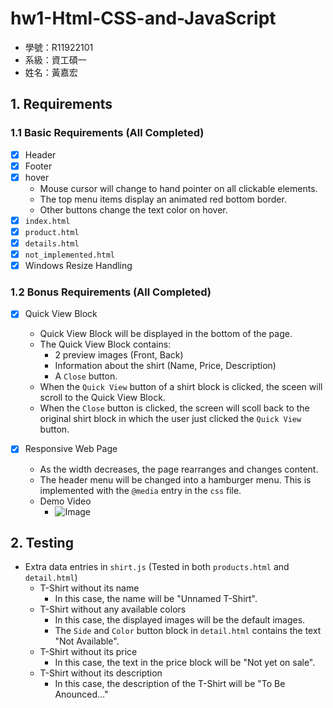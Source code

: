 # hw1-Html-CSS-and-JavaScript

- 學號：R11922101 
- 系級：資工碩一 
- 姓名：黃嘉宏 

## 1. Requirements
### 1.1 Basic Requirements (All Completed)
- [x] Header
- [x] Footer
- [x] hover
    - Mouse cursor will change to hand pointer on all clickable elements.
    - The top menu items display an animated red bottom border.
    - Other buttons change the text color on hover.
- [x] `index.html`
- [x] `product.html`
- [x] `details.html`
- [x] `not_implemented.html`
- [x] Windows Resize Handling

### 1.2 Bonus Requirements (All Completed)
- [x] Quick View Block
    - Quick View Block will be displayed in the bottom of the page.
    - The Quick View Block contains:
        - 2 preview images (Front, Back)
        - Information about the shirt (Name, Price, Description)
        - A `Close` button.
    - When the `Quick View` button of a shirt block is clicked, the sceen will scroll to the Quick View Block.
    - When the `Close` button is clicked, the screen will scoll back to the original shirt block in which the user just clicked the `Quick View` button.

- [x] Responsive Web Page
    - As the width decreases, the page rearranges and changes content.
    - The header menu will be changed into a hamburger menu. This is implemented with the `@media` entry in the `css` file.
    - Demo Video
        - ![Image](https://github.com/orangeorangehuang/Programming-User-Interfaces/blob/main/hw1-html-css-and-javascript/RWD_Demo.gif)


## 2. Testing
- Extra data entries in `shirt.js` (Tested in both `products.html` and `detail.html`)
    - T-Shirt without its name
        - In this case, the name will be "Unnamed T-Shirt".
    - T-Shirt without any available colors
        - In this case, the displayed images will be the default images.
        - The `Side` and `Color` button block in `detail.html` contains the text "Not Available".
    - T-Shirt without its price
        - In this case, the text in the price block will be "Not yet on sale".
    - T-Shirt without its description
        - In this case, the description of the T-Shirt will be "To Be Anounced..."
